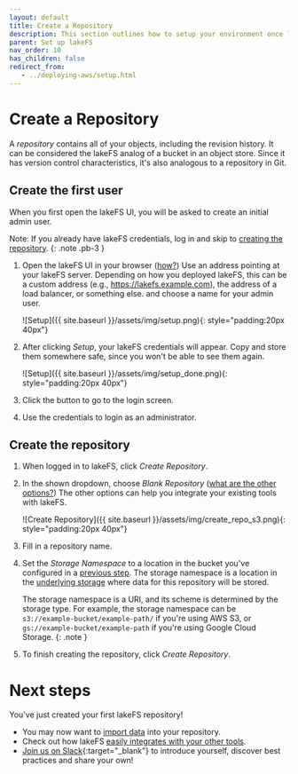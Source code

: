 ```yaml
---
layout: default
title: Create a Repository
description: This section outlines how to setup your environment once lakeFS is configured and running.
parent: Set up lakeFS
nav_order: 10
has_children: false
redirect_from:
   - ../deploying-aws/setup.html
---
```


# Create a Repository

A _repository_ contains all of your objects, including the revision history.
It can be considered the lakeFS analog of a bucket in an object store. Since it has version control characteristics, it's also analogous to a repository in Git.

## Create the first user

When you first open the lakeFS UI, you will be asked to create an initial admin user.

Note: If you already have lakeFS credentials, log in and skip to [creating the repository](#create-the-repository).
{: .note .pb-3 }

1. Open the lakeFS UI in your browser
   <span class="tooltip">(<a href="#">how?</a>)
     <span class="tooltiptext">
       Use an address pointing at your lakeFS server. Depending on how you deployed lakeFS, this can be a custom address (e.g., https://lakefs.example.com),
       the address of a load balancer, or something else.
     </span>
   </span>
   and choose a name for your admin user. 

   ![Setup]({{ site.baseurl }}/assets/img/setup.png){: style="padding:20px 40px"}


1. After clicking _Setup_, your lakeFS credentials will appear. Copy and store them somewhere safe, since you won't be able to see them again.

   ![Setup]({{ site.baseurl }}/assets/img/setup_done.png){: style="padding:20px 40px"}

1. Click the button to go to the login screen.

1. Use the credentials to login as an administrator.

## Create the repository

1. When logged in to lakeFS, click _Create Repository_.
    
1. In the shown dropdown, choose _Blank Repository_
   <span class="tooltip">(<a href="#">what are the other options?</a>)
     <span class="tooltiptext">
       The other options can help you integrate your existing tools with lakeFS.
     </span>
   </span>

   ![Create Repository]({{ site.baseurl }}/assets/img/create_repo_s3.png){: style="padding:20px 40px"}

1. Fill in a repository name.

1. Set the _Storage Namespace_ to a location in the bucket you've configured in a [previous step](./storage/index.md).
   The storage namespace is a location in the
   [underlying storage](../glossary.md#storage-namespace)
   where data for this repository will be stored.

   The storage namespace is a URI, and its scheme is determined by the storage type. For example, the storage namespace can be `s3://example-bucket/example-path/` if you're using AWS S3, or `gs://example-bucket/example-path` if you're using Google Cloud Storage.
   {: .note }
   
1. To finish creating the repository, click _Create Repository_.

# Next steps

You've just created your first lakeFS repository!

* You may now want to [import data](import.md) into your repository.
* Check out how lakeFS [easily integrates with your other tools](../integrations/index.md).
* [Join us on Slack](https://lakefs.io/slack){:target="_blank"} to introduce yourself, discover best practices and share your own!
